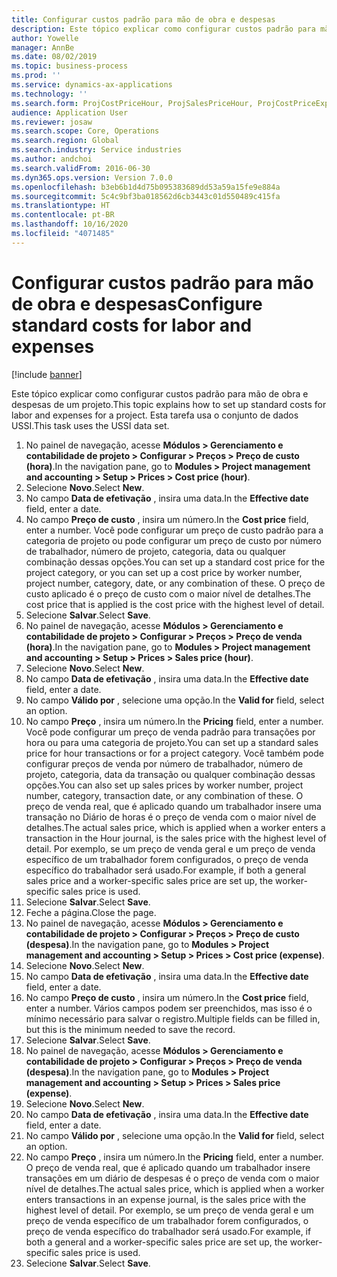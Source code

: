 ```yaml
---
title: Configurar custos padrão para mão de obra e despesas
description: Este tópico explicar como configurar custos padrão para mão de obra e despesas de um projeto.
author: Yowelle
manager: AnnBe
ms.date: 08/02/2019
ms.topic: business-process
ms.prod: ''
ms.service: dynamics-ax-applications
ms.technology: ''
ms.search.form: ProjCostPriceHour, ProjSalesPriceHour, ProjCostPriceExpense, ProjSalesPriceCost
audience: Application User
ms.reviewer: josaw
ms.search.scope: Core, Operations
ms.search.region: Global
ms.search.industry: Service industries
ms.author: andchoi
ms.search.validFrom: 2016-06-30
ms.dyn365.ops.version: Version 7.0.0
ms.openlocfilehash: b3eb6b1d4d75b095383689dd53a59a15fe9e884a
ms.sourcegitcommit: 5c4c9bf3ba018562d6cb3443c01d550489c415fa
ms.translationtype: HT
ms.contentlocale: pt-BR
ms.lasthandoff: 10/16/2020
ms.locfileid: "4071485"
---
```

# <a name="configure-standard-costs-for-labor-and-expenses"></a><span data-ttu-id="c860f-103">Configurar custos padrão para mão de obra e despesas</span><span class="sxs-lookup"><span data-stu-id="c860f-103">Configure standard costs for labor and expenses</span></span>

[!include [banner](../../includes/banner.md)]

<span data-ttu-id="c860f-104">Este tópico explicar como configurar custos padrão para mão de obra e despesas de um projeto.</span><span class="sxs-lookup"><span data-stu-id="c860f-104">This topic explains how to set up standard costs for labor and expenses for a project.</span></span> <span data-ttu-id="c860f-105">Esta tarefa usa o conjunto de dados USSI.</span><span class="sxs-lookup"><span data-stu-id="c860f-105">This task uses the USSI data set.</span></span>

1. <span data-ttu-id="c860f-106">No painel de navegação, acesse **Módulos > Gerenciamento e contabilidade de projeto > Configurar > Preços > Preço de custo (hora)**.</span><span class="sxs-lookup"><span data-stu-id="c860f-106">In the navigation pane, go to **Modules > Project management and accounting > Setup > Prices > Cost price (hour)**.</span></span>
2. <span data-ttu-id="c860f-107">Selecione **Novo**.</span><span class="sxs-lookup"><span data-stu-id="c860f-107">Select **New**.</span></span>
3. <span data-ttu-id="c860f-108">No campo **Data de efetivação** , insira uma data.</span><span class="sxs-lookup"><span data-stu-id="c860f-108">In the **Effective date** field, enter a date.</span></span>
4. <span data-ttu-id="c860f-109">No campo **Preço de custo** , insira um número.</span><span class="sxs-lookup"><span data-stu-id="c860f-109">In the **Cost price** field, enter a number.</span></span> <span data-ttu-id="c860f-110">Você pode configurar um preço de custo padrão para a categoria de projeto ou pode configurar um preço de custo por número de trabalhador, número de projeto, categoria, data ou qualquer combinação dessas opções.</span><span class="sxs-lookup"><span data-stu-id="c860f-110">You can set up a standard cost price for the project category, or you can set up a cost price by worker number, project number, category, date, or any combination of these.</span></span> <span data-ttu-id="c860f-111">O preço de custo aplicado é o preço de custo com o maior nível de detalhes.</span><span class="sxs-lookup"><span data-stu-id="c860f-111">The cost price that is applied is the cost price with the highest level of detail.</span></span>  
5. <span data-ttu-id="c860f-112">Selecione **Salvar**.</span><span class="sxs-lookup"><span data-stu-id="c860f-112">Select **Save**.</span></span>
6. <span data-ttu-id="c860f-113">No painel de navegação, acesse **Módulos > Gerenciamento e contabilidade de projeto > Configurar > Preços > Preço de venda (hora)**.</span><span class="sxs-lookup"><span data-stu-id="c860f-113">In the navigation pane, go to **Modules > Project management and accounting > Setup > Prices > Sales price (hour)**.</span></span>
7. <span data-ttu-id="c860f-114">Selecione **Novo**.</span><span class="sxs-lookup"><span data-stu-id="c860f-114">Select **New**.</span></span>
8. <span data-ttu-id="c860f-115">No campo **Data de efetivação** , insira uma data.</span><span class="sxs-lookup"><span data-stu-id="c860f-115">In the **Effective date** field, enter a date.</span></span>
9. <span data-ttu-id="c860f-116">No campo **Válido por** , selecione uma opção.</span><span class="sxs-lookup"><span data-stu-id="c860f-116">In the **Valid for** field, select an option.</span></span>
10. <span data-ttu-id="c860f-117">No campo **Preço** , insira um número.</span><span class="sxs-lookup"><span data-stu-id="c860f-117">In the **Pricing** field, enter a number.</span></span> <span data-ttu-id="c860f-118">Você pode configurar um preço de venda padrão para transações por hora ou para uma categoria de projeto.</span><span class="sxs-lookup"><span data-stu-id="c860f-118">You can set up a standard sales price for hour transactions or for a project category.</span></span> <span data-ttu-id="c860f-119">Você também pode configurar preços de venda por número de trabalhador, número de projeto, categoria, data da transação ou qualquer combinação dessas opções.</span><span class="sxs-lookup"><span data-stu-id="c860f-119">You can also set up sales prices by worker number, project number, category, transaction date, or any combination of these.</span></span> <span data-ttu-id="c860f-120">O preço de venda real, que é aplicado quando um trabalhador insere uma transação no Diário de horas é o preço de venda com o maior nível de detalhes.</span><span class="sxs-lookup"><span data-stu-id="c860f-120">The actual sales price, which is applied when a worker enters a transaction in the Hour journal, is the sales price with the highest level of detail.</span></span> <span data-ttu-id="c860f-121">Por exemplo, se um preço de venda geral e um preço de venda específico de um trabalhador forem configurados, o preço de venda específico do trabalhador será usado.</span><span class="sxs-lookup"><span data-stu-id="c860f-121">For example, if both a general sales price and a worker-specific sales price are set up, the worker-specific sales price is used.</span></span>  
11. <span data-ttu-id="c860f-122">Selecione **Salvar**.</span><span class="sxs-lookup"><span data-stu-id="c860f-122">Select **Save**.</span></span>
12. <span data-ttu-id="c860f-123">Feche a página.</span><span class="sxs-lookup"><span data-stu-id="c860f-123">Close the page.</span></span>
13. <span data-ttu-id="c860f-124">No painel de navegação, acesse **Módulos > Gerenciamento e contabilidade de projeto > Configurar > Preços > Preço de custo (despesa)**.</span><span class="sxs-lookup"><span data-stu-id="c860f-124">In the navigation pane, go to **Modules > Project management and accounting > Setup > Prices > Cost price (expense)**.</span></span>
14. <span data-ttu-id="c860f-125">Selecione **Novo**.</span><span class="sxs-lookup"><span data-stu-id="c860f-125">Select **New**.</span></span>
15. <span data-ttu-id="c860f-126">No campo **Data de efetivação** , insira uma data.</span><span class="sxs-lookup"><span data-stu-id="c860f-126">In the **Effective date** field, enter a date.</span></span>
16. <span data-ttu-id="c860f-127">No campo **Preço de custo** , insira um número.</span><span class="sxs-lookup"><span data-stu-id="c860f-127">In the **Cost price** field, enter a number.</span></span> <span data-ttu-id="c860f-128">Vários campos podem ser preenchidos, mas isso é o mínimo necessário para salvar o registro.</span><span class="sxs-lookup"><span data-stu-id="c860f-128">Multiple fields can be filled in, but this is the minimum needed to save the record.</span></span>  
17. <span data-ttu-id="c860f-129">Selecione **Salvar**.</span><span class="sxs-lookup"><span data-stu-id="c860f-129">Select **Save**.</span></span>
18. <span data-ttu-id="c860f-130">No painel de navegação, acesse **Módulos > Gerenciamento e contabilidade de projeto > Configurar > Preços > Preço de venda (despesa)**.</span><span class="sxs-lookup"><span data-stu-id="c860f-130">In the navigation pane, go to **Modules > Project management and accounting > Setup > Prices > Sales price (expense)**.</span></span>
19. <span data-ttu-id="c860f-131">Selecione **Novo**.</span><span class="sxs-lookup"><span data-stu-id="c860f-131">Select **New**.</span></span>
20. <span data-ttu-id="c860f-132">No campo **Data de efetivação** , insira uma data.</span><span class="sxs-lookup"><span data-stu-id="c860f-132">In the **Effective date** field, enter a date.</span></span>
21. <span data-ttu-id="c860f-133">No campo **Válido por** , selecione uma opção.</span><span class="sxs-lookup"><span data-stu-id="c860f-133">In the **Valid for** field, select an option.</span></span>
22. <span data-ttu-id="c860f-134">No campo **Preço** , insira um número.</span><span class="sxs-lookup"><span data-stu-id="c860f-134">In the **Pricing** field, enter a number.</span></span> <span data-ttu-id="c860f-135">O preço de venda real, que é aplicado quando um trabalhador insere transações em um diário de despesas é o preço de venda com o maior nível de detalhes.</span><span class="sxs-lookup"><span data-stu-id="c860f-135">The actual sales price, which is applied when a worker enters transactions in an expense journal, is the sales price with the highest level of detail.</span></span> <span data-ttu-id="c860f-136">Por exemplo, se um preço de venda geral e um preço de venda específico de um trabalhador forem configurados, o preço de venda específico do trabalhador será usado.</span><span class="sxs-lookup"><span data-stu-id="c860f-136">For example, if both a general and a worker-specific sales price are set up, the worker-specific sales price is used.</span></span>  
23. <span data-ttu-id="c860f-137">Selecione **Salvar**.</span><span class="sxs-lookup"><span data-stu-id="c860f-137">Select **Save**.</span></span>

